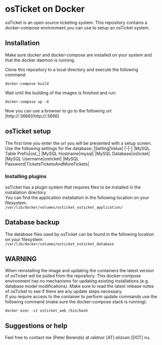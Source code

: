 # osTicket on Docker

osTicket is an open source ticketing system. This repository
contains a docker-compose environment you can use to 
setup an osTicket system.  

## Installation
Make sure docker and docker-compose are installed on your
system and that the docker daemon is running.

Clone this repository to a local directory and execute
the following command:

```
docker-compose build
```
Wait until the building of the images is finished and run:
```
docker-compose up -d
```

Now you can use a browser to go to the following url:  
[http://<docker ip>:3666](http://<docker ip>:3666)  

## osTicket setup
The first time you enter the url you will be presented 
with a setup screen. Use the following settings for the
database:
|Setting|Value|
|-|-|
|MySQL Table Prefix|ost_|
|MySQL Hostname|mysql|
|MySQL Database|osticket|
|MySQL Username|osticket|
|MySQL Password|TicketsTicketsAndMoreTickets|

### Installing plugins
osTicket has a plugin system that requires files to be
installed in the installation directory.  
You can find the application installation in the 
following location on your filesystem:  
`/var/lib/docker/volumes/osticket_osticket_application/`

## Database backup
The database files used by osTicket can be found in
the following location on your filesystem:  
`/var/lib/docker/volumes/osticket_osticket_database` 

## WARNING
When reinstalling the image and updating the containers
the latest version of osTicket will be pulled from the
repository. This docker-compose environment has no 
mechanisms for updating existing installations (e.g.
database model modifications). Make sure to read the 
latest release notes of osTicket to see if there are 
any update steps necessary.  
If you require access to the container to perform
update commands use the following command (make sure
the docker-compose stack is running):  
```
docker exec -it osticket_web /bin/bash
```

## Suggestions or help
Feel free to contact me (Peter Berends) at raldnor [AT] elizium [DOT] nu.

